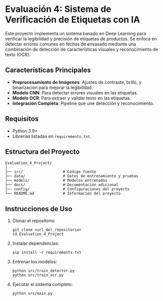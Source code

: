 
# Evaluación 4: Sistema de Verificación de Etiquetas con IA

Este proyecto implementa un sistema basado en Deep Learning para verificar la legibilidad y precisión de etiquetas de productos. Se enfoca en detectar errores comunes en fechas de envasado mediante una combinación de detección de características visuales y reconocimiento de texto (OCR).

## Características Principales
- **Preprocesamiento de Imágenes**: Ajustes de contraste, brillo, y binarización para mejorar la legibilidad.
- **Modelo CNN**: Para detectar errores visuales en las etiquetas.
- **Modelo OCR**: Para extraer y validar texto en las etiquetas.
- **Integración Completa**: Pipeline que une detección y reconocimiento.

## Requisitos
- Python 3.9+
- Librerías listadas en `requirements.txt`.

## Estructura del Proyecto
```
Evaluation_4_Project/
│
├── src/                  # Código fuente
├── data/                 # Datos de entrenamiento y pruebas
├── models/               # Modelos entrenados
├── docs/                 # Documentación adicional
├── config/               # Configuraciones del proyecto
└── README.md             # Información del proyecto
```

## Instrucciones de Uso
1. Clonar el repositorio:
   ```
   git clone <url_del_repositorio>
   cd Evaluation_4_Project
   ```
2. Instalar dependencias:
   ```
   pip install -r requirements.txt
   ```
3. Entrenar los modelos:
   ```
   python src/train_detector.py
   python src/train_ocr.py
   ```
4. Ejecutar el sistema completo:
   ```
   python src/main.py
   ```
